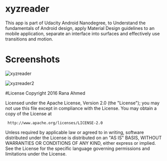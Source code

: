 # xyzreader
This app is part of Udacity Android Nanodegree, to Understand the fundamentals of Android design, apply Material Design guidelines to an mobile application, separate an interface into surfaces and effectively use transitions and motion.

# Screenshots
![xyzreader](https://cloud.githubusercontent.com/assets/12214142/22375550/34543dbe-e4b3-11e6-816e-dc2d7372f585.PNG)

![xyzreader2](https://cloud.githubusercontent.com/assets/12214142/22375553/38cacdcc-e4b3-11e6-97f7-6677e94a59ff.PNG)

#License
Copyright 2016 Rana Ahmed

Licensed under the Apache License, Version 2.0 (the "License"); you may not use this file except in compliance with the License. You may obtain a copy of the License at
<pre><code> http://www.apache.org/licenses/LICENSE-2.0 </code></pre>
Unless required by applicable law or agreed to in writing, software distributed under the License is distributed on an "AS IS" BASIS, WITHOUT WARRANTIES OR CONDITIONS OF ANY KIND, either express or implied. See the License for the specific language governing permissions and limitations under the License.
